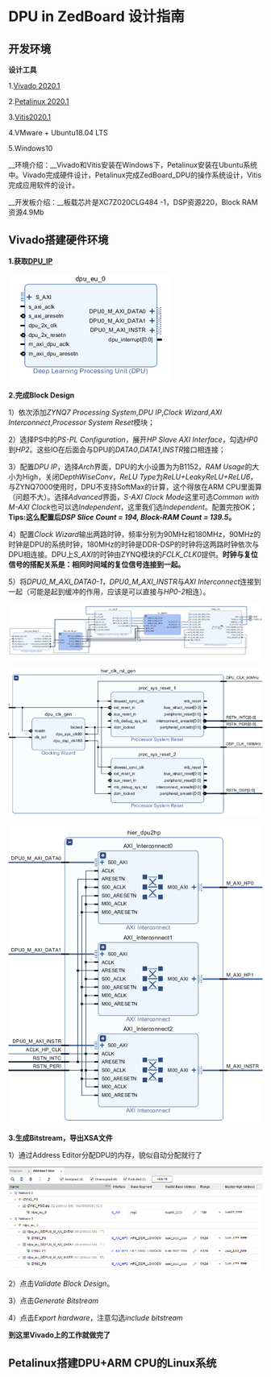 #  DPU in ZedBoard 设计指南

## 开发环境

__设计工具__

1.[Vivado 2020.1][1]

2.[Petalinux 2020.1][2]

3.[Vitis2020.1][3]

4.VMware + Ubuntu18.04 LTS

5.Windows10

__环境介绍：__Vivado和Vitis安装在Windows下，Petalinux安装在Ubuntu系统中。Vivado完成硬件设计，Petalinux完成ZedBoard_DPU的操作系统设计，Vitis完成应用软件的设计。

__开发板介绍：__板载芯片是XC7Z020CLG484 -1，DSP资源220，Block RAM资源4.9Mb

## Vivado搭建硬件环境

__1.获取[DPU_IP][4]__

![](https://github.com/Jaso0n/DPU-Design-Flow/blob/master/ZedBoard/readme_image/dpu.png)

__2.完成Block Design__

1）依次添加*ZYNQ7 Processing System*,*DPU IP*,*Clock Wizard*,*AXI Interconnect*,*Processor System Reset*模块；

2）选择PS中的*PS-PL Configuration*，展开*HP Slave AXI Interface*，勾选*HP0*到*HP2*。这些IO在后面会与DPU的*DATA0*,*DATA1*,*INSTR*接口相连接；

3）配置*DPU IP*，选择*Arch*界面，DPU的大小设置为为B1152，*RAM Usage*的大小为High，关闭*DepthWiseConv*，*ReLU Type*为*ReLU+LeakyReLU+ReLU6*，与ZYNQ7000使用时，DPU不支持SoftMax的计算，这个得放在ARM CPU里面算（问题不大）。选择*Advanced*界面，*S-AXI Clock Mode*这里可选*Common with M-AXI Clock*也可以选*Independent*，这里我们选*Independent*。配置完按OK；**Tips:这么配置后*DSP Slice Count = 194, Block-RAM Count = 139.5*。**

4）配置*Clock Wizard*输出两路时钟，频率分别为90MHz和180MHz，90MHz的时钟是DPU的系统时钟，180MHz的时钟是DDR-DSP的时钟将这两路时钟依次与DPU相连接。DPU上*S_AXI*的时钟由ZYNQ模块的*FCLK_CLK0*提供。__时钟与复位信号的搭配关系是：相同时间域的复位信号连接到一起。__

5）将*DPU0_M_AXI_DATA0-1*，*DPU0_M_AXI_INSTR*与*AXI Interconnect*连接到一起（可能是起到缓冲的作用，应该是可以直接与*HP0-2*相连）。

![](https://github.com/Jaso0n/DPU-Design-Flow/blob/master/ZedBoard/readme_image/block_design.png)

![](https://github.com/Jaso0n/DPU-Design-Flow/blob/master/ZedBoard/readme_image/hier_clk_rst_gen.png)

![](https://github.com/Jaso0n/DPU-Design-Flow/blob/master/ZedBoard/readme_image/hier_dpu2hp.png)

__3.生成Bitstream，导出XSA文件__

1）通过Address Editor分配DPU的内存，貌似自动分配就行了

![](https://github.com/Jaso0n/DPU-Design-Flow/blob/master/ZedBoard/readme_image/address.png)

2）点击*Validate Block Design*。

3）点击*Generate Bitstream*

4）点击*Export hardware*，注意勾选*include bitstream*

__到这里Vivado上的工作就做完了__

## Petalinux搭建DPU+ARM CPU的Linux系统





[1]:https://www.xilinx.com/support/download/index.html/content/xilinx/en/downloadNav/vivado-design-tools.html
[2]:https://www.xilinx.com/support/download/index.html/content/xilinx/en/downloadNav/vitis.html
[3]:https://www.xilinx.com/support/download/index.html/content/xilinx/en/downloadNav/embedded-design-tools.html
[4]:https://www.xilinx.com/products/design-tools/ai-inference/ai-developer-hub.html#edge